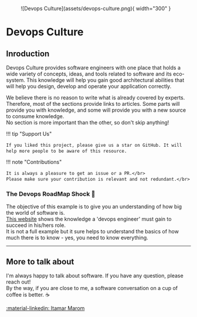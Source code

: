 <figure markdown>
  ![Devops Culture](assets/devops-culture.png){ width="300" }
</figure>

# Devops Culture
## Inroduction
Devops Culture provides software engineers with one place that holds a wide variety of concepts, ideas, and tools related to software and its eco-system.
This knowledge will help you gain good architectural abilities that will help you design, develop and operate your application correctly.

We believe there is no reason to write what is already covered by experts. Therefore, most of the sections provide links to articles.
Some parts will provide you with knowledge, and some will provide you with a new source to consume knowledge.  
No section is more important than the other, so don't skip anything!

!!! tip "Support Us"

    If you liked this project, please give us a star on GitHub. It will help more people to be aware of this resource.

!!! note "Contributions"

    It is always a pleasure to get an issue or a PR.</br>
    Please make sure your contribution is relevant and not redundant.</br>

### The Devops RoadMap Shock :exploding_head:
The objective of this example is to give you an understanding of how big the world of software is.</br>
[This website](https://roadmap.sh/devops) shows the knowledge a 'devops engineer' must gain to succeed in his/hers role.</br>
It is not a full example but it sure helps to understand the basics of how much there is to know - yes, you need to know everything. </br>

----

## More to talk about
I'm always happy to talk about software. If you have any question, please reach out!</br>
By the way, if you are close to me, a software conversation on a cup of coffee is better. :coffee: </br>

<a class="badge-base__link LI-simple-link" href="https://il.linkedin.com/in/itamar-marom?trk=profile-badge">:material-linkedin: Itamar Marom</a>
<!-- <script src="https://platform.linkedin.com/badges/js/profile.js" async defer type="text/javascript"></script> -->
<!-- <div class="badge-base LI-profile-badge" data-locale="en_US" data-size="medium" data-theme="dark" data-type="VERTICAL" data-vanity="itamar-marom" data-version="v1"><a class="badge-base__link LI-simple-link" href="https://il.linkedin.com/in/itamar-marom?trk=profile-badge">Itamar Marom</a></div> -->